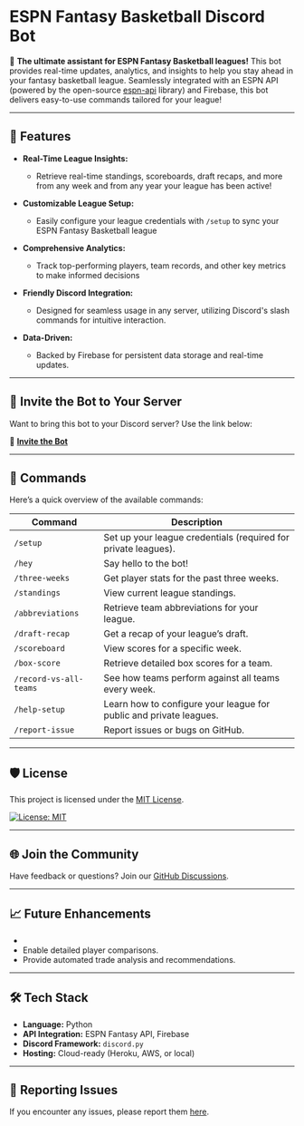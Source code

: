 # **ESPN Fantasy Basketball Discord Bot**

🚀 **The ultimate assistant for ESPN Fantasy Basketball leagues!** This bot provides real-time updates, analytics, and insights to help you stay ahead in your fantasy basketball league. Seamlessly integrated with an ESPN API (powered by the open-source [espn-api](https://github.com/cwendt94/espn-api) library) and Firebase, this bot delivers easy-to-use commands tailored for your league!


---

## 🌟 **Features**
- **Real-Time League Insights:**
  - Retrieve real-time standings, scoreboards, draft recaps, and more from any week and from any year your league has been active!

- **Customizable League Setup:**
  - Easily configure your league credentials with `/setup` to sync your ESPN Fantasy Basketball league

- **Comprehensive Analytics:**
  - Track top-performing players, team records, and other key metrics to make informed decisions

- **Friendly Discord Integration:**
  - Designed for seamless usage in any server, utilizing Discord's slash commands for intuitive interaction.

- **Data-Driven:**
  - Backed by Firebase for persistent data storage and real-time updates.

---

## 🤖 **Invite the Bot to Your Server**
Want to bring this bot to your Discord server? Use the link below:

🔗 [**Invite the Bot**](https://discord.com/api/oauth2/authorize?client_id=1057730069822451743&permissions=2147485696&scope=applications.commands%20bot)

---

## 💬 **Commands**
Here’s a quick overview of the available commands:

| **Command**               | **Description**                                                                 |
|---------------------------|---------------------------------------------------------------------------------|
| `/setup`                  | Set up your league credentials (required for private leagues).                  |
| `/hey`                    | Say hello to the bot!                                                          |
| `/three-weeks`            | Get player stats for the past three weeks.                                      |
| `/standings`              | View current league standings.                                                 |
| `/abbreviations`          | Retrieve team abbreviations for your league.                                   |
| `/draft-recap`            | Get a recap of your league’s draft.                                             |
| `/scoreboard`             | View scores for a specific week.                                               |
| `/box-score`              | Retrieve detailed box scores for a team.                                       |
| `/record-vs-all-teams`    | See how teams perform against all teams every week.                            |
| `/help-setup`             | Learn how to configure your league for public and private leagues.             |
| `/report-issue`           | Report issues or bugs on GitHub.                                               |

---

## 🛡️ **License**
This project is licensed under the [MIT License](LICENSE).

[![License: MIT](https://img.shields.io/badge/License-MIT-yellow.svg)](https://opensource.org/licenses/MIT)

---

## 🌐 **Join the Community**
Have feedback or questions? Join our [GitHub Discussions](https://github.com/coolbrett/espn-fantasy-basketball-discord-bot/discussions).

---

## 📈 **Future Enhancements**
- 
- Enable detailed player comparisons.
- Provide automated trade analysis and recommendations.

---

## 🛠️ **Tech Stack**
- **Language:** Python
- **API Integration:** ESPN Fantasy API, Firebase
- **Discord Framework:** `discord.py`
- **Hosting:** Cloud-ready (Heroku, AWS, or local)

---

## 🐛 **Reporting Issues**
If you encounter any issues, please report them [here](https://github.com/<your-username>/espn-fantasy-basketball-bot/issues).
